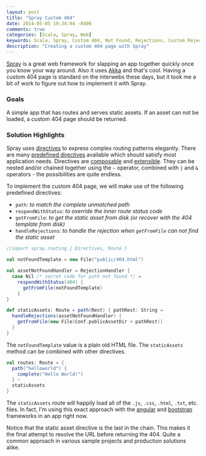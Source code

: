 ```yaml
---
layout: post
title: "Spray Custom 404"
date: 2014-05-05 19:34:04 -0400
comments: true
categories: [Scala, Spray, Web]
keywords: Scala, Spray, Custom 404, Not Found, Rejections, Custom Rejections
description: "Creating a custom 404 page with Spray"
---
```


[Spray](http://spray.io) is a great web framework for slapping an app together quickly once you know your way around. Also it uses [Akka](http://akka.io) and that's cool. Having a custom 404 page is standard on the interwebs these days, but it took me a bit of work to figure out how to implement it with Spray.

### Goals

A simple app that has routes and serves static assets. If an asset can not be loaded, a custom 404 page should be returned.

### Solution Highlights

Spray uses [directives](http://spray.io/documentation/1.2.1/spray-routing/key-concepts/directives/) to express complex routing patterns elegantly. There are many [predefined directives](http://spray.io/documentation/1.2.1/spray-routing/predefined-directives-alphabetically/) available which should satisfy most application needs. Directives are [composable](http://spray.io/documentation/1.2.1/spray-routing/key-concepts/directives/#composing-directives) and [extensible](http://spray.io/documentation/1.2.1/spray-routing/advanced-topics/custom-directives/). They can be nested and/or chained together using the `~` operator, combined with `|` and `&` operators - the possibilities are quite endless.

To implement the custom 404 page, we will make use of the following predefined directives:

* `path`: _to match the complete unmatched path_
* `respondWithStatus`: _to override the inner route status code_
* `getFromFile`: _to get the static asset from disk (or recover with the 404 template from disk)_
* `handleRejections`: _to handle the rejection when `getFromFile` can not find the static asset_

```scala Defining a RejectionHandler
//import spray.routing.{ Directives, Route }

val notFoundTemplate = new File("public/404.html")

val assetNotFoundHandler = RejectionHandler {
  case Nil /* secret code for path not found */ ⇒
    respondWithStatus(404) {
      getFromFile(notFoundTemplate)
    }
}

def staticAssets: Route = path(Rest) { pathRest: String ⇒
  handleRejections(assetNotFoundHandler) {
    getFromFile(new File(Conf.publicAssetDir + pathRest))
  }
}
```

The `notFoundTemplate` value is a plain old HTML file. The `staticAssets` method can be combined with other directives.

```scala Using the Static Assets Route
val routes: Route = {
  path("helloworld") {
    complete("Hello World!")
  } ~
  staticAssets
}
```

The `staticAssets` route will happily load all of the `.js`, `.css`, `.html`, `.txt`, etc. files. In fact, I'm using this exact approach with the [angular](https://angularjs.org/) and [bootstrap](http://getbootstrap.com/) frameworks in an app right now. 

Notice that the static asset directive is the last in the chain. This makes it the final attempt to resolve the URL before returning the 404. Quite a common approach in various sample projects and production solutions alike.